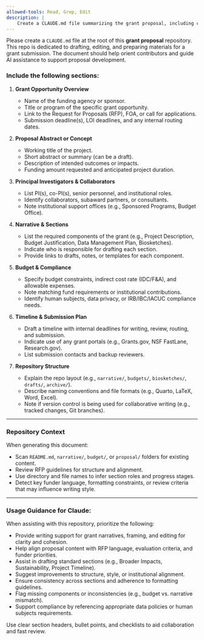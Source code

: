 ```yaml
---
allowed-tools: Read, Grep, Edit
description: |
    Create a CLAUDE.md file summarizing the grant proposal, including context, goals, structure, and guidance for contributors.
--- 
```


Please create a `CLAUDE.md` file at the root of this **grant proposal** repository. This repo is dedicated to drafting, editing, and preparing materials for a grant submission. The document should help orient contributors and guide AI assistance to support proposal development.

### Include the following sections:

1. **Grant Opportunity Overview**
   - Name of the funding agency or sponsor.
   - Title or program of the specific grant opportunity.
   - Link to the Request for Proposals (RFP), FOA, or call for applications.
   - Submission deadline(s), LOI deadlines, and any internal routing dates.

2. **Proposal Abstract or Concept**
   - Working title of the project.
   - Short abstract or summary (can be a draft).
   - Description of intended outcomes or impacts.
   - Funding amount requested and anticipated project duration.

3. **Principal Investigators & Collaborators**
   - List PI(s), co-PI(s), senior personnel, and institutional roles.
   - Identify collaborators, subaward partners, or consultants.
   - Note institutional support offices (e.g., Sponsored Programs, Budget Office).

4. **Narrative & Sections**
   - List the required components of the grant (e.g., Project Description, Budget Justification, Data Management Plan, Biosketches).
   - Indicate who is responsible for drafting each section.
   - Provide links to drafts, notes, or templates for each component.

5. **Budget & Compliance**
   - Specify budget constraints, indirect cost rate (IDC/F&A), and allowable expenses.
   - Note matching fund requirements or institutional contributions.
   - Identify human subjects, data privacy, or IRB/IBC/IACUC compliance needs.

6. **Timeline & Submission Plan**
   - Draft a timeline with internal deadlines for writing, review, routing, and submission.
   - Indicate use of any grant portals (e.g., Grants.gov, NSF FastLane, Research.gov).
   - List submission contacts and backup reviewers.

7. **Repository Structure**
   - Explain the repo layout (e.g., `narrative/`, `budgets/`, `biosketches/`, `drafts/`, `archive/`).
   - Describe naming conventions and file formats (e.g., Quarto, LaTeX, Word, Excel).
   - Note if version control is being used for collaborative writing (e.g., tracked changes, Git branches).

---

### Repository Context

When generating this document:

- Scan `README.md`, `narrative/`, `budget/`, or `proposal/` folders for existing content.
- Review RFP guidelines for structure and alignment.
- Use directory and file names to infer section roles and progress stages.
- Detect key funder language, formatting constraints, or review criteria that may influence writing style.

---

### Usage Guidance for Claude:

When assisting with this repository, prioritize the following:

- Provide writing support for grant narratives, framing, and editing for clarity and cohesion.
- Help align proposal content with RFP language, evaluation criteria, and funder priorities.
- Assist in drafting standard sections (e.g., Broader Impacts, Sustainability, Project Timeline).
- Suggest improvements to structure, style, or institutional alignment.
- Ensure consistency across sections and adherence to formatting guidelines.
- Flag missing components or inconsistencies (e.g., budget vs. narrative mismatch).
- Support compliance by referencing appropriate data policies or human subjects requirements.

Use clear section headers, bullet points, and checklists to aid collaboration and fast review.

